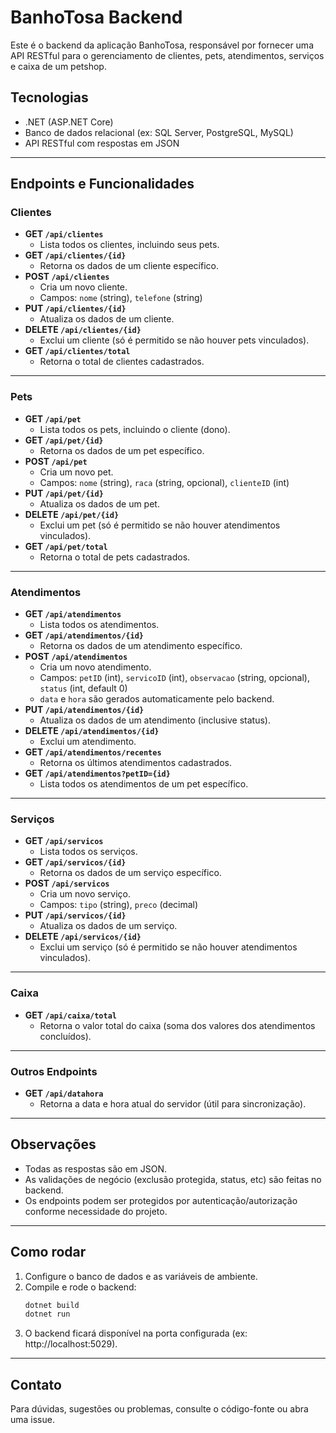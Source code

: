 # BanhoTosa Backend

Este é o backend da aplicação BanhoTosa, responsável por fornecer uma API RESTful para o gerenciamento de clientes, pets, atendimentos, serviços e caixa de um petshop.

## Tecnologias

- .NET (ASP.NET Core)
- Banco de dados relacional (ex: SQL Server, PostgreSQL, MySQL)
- API RESTful com respostas em JSON

---

## Endpoints e Funcionalidades

### Clientes

- **GET `/api/clientes`**
  - Lista todos os clientes, incluindo seus pets.
- **GET `/api/clientes/{id}`**
  - Retorna os dados de um cliente específico.
- **POST `/api/clientes`**
  - Cria um novo cliente.
  - Campos: `nome` (string), `telefone` (string)
- **PUT `/api/clientes/{id}`**
  - Atualiza os dados de um cliente.
- **DELETE `/api/clientes/{id}`**
  - Exclui um cliente (só é permitido se não houver pets vinculados).
- **GET `/api/clientes/total`**
  - Retorna o total de clientes cadastrados.

---

### Pets

- **GET `/api/pet`**
  - Lista todos os pets, incluindo o cliente (dono).
- **GET `/api/pet/{id}`**
  - Retorna os dados de um pet específico.
- **POST `/api/pet`**
  - Cria um novo pet.
  - Campos: `nome` (string), `raca` (string, opcional), `clienteID` (int)
- **PUT `/api/pet/{id}`**
  - Atualiza os dados de um pet.
- **DELETE `/api/pet/{id}`**
  - Exclui um pet (só é permitido se não houver atendimentos vinculados).
- **GET `/api/pet/total`**
  - Retorna o total de pets cadastrados.

---

### Atendimentos

- **GET `/api/atendimentos`**
  - Lista todos os atendimentos.
- **GET `/api/atendimentos/{id}`**
  - Retorna os dados de um atendimento específico.
- **POST `/api/atendimentos`**
  - Cria um novo atendimento.
  - Campos: `petID` (int), `servicoID` (int), `observacao` (string, opcional), `status` (int, default 0)
  - `data` e `hora` são gerados automaticamente pelo backend.
- **PUT `/api/atendimentos/{id}`**
  - Atualiza os dados de um atendimento (inclusive status).
- **DELETE `/api/atendimentos/{id}`**
  - Exclui um atendimento.
- **GET `/api/atendimentos/recentes`**
  - Retorna os últimos atendimentos cadastrados.
- **GET `/api/atendimentos?petID={id}`**
  - Lista todos os atendimentos de um pet específico.

---

### Serviços

- **GET `/api/servicos`**
  - Lista todos os serviços.
- **GET `/api/servicos/{id}`**
  - Retorna os dados de um serviço específico.
- **POST `/api/servicos`**
  - Cria um novo serviço.
  - Campos: `tipo` (string), `preco` (decimal)
- **PUT `/api/servicos/{id}`**
  - Atualiza os dados de um serviço.
- **DELETE `/api/servicos/{id}`**
  - Exclui um serviço (só é permitido se não houver atendimentos vinculados).

---

### Caixa

- **GET `/api/caixa/total`**
  - Retorna o valor total do caixa (soma dos valores dos atendimentos concluídos).

---

### Outros Endpoints

- **GET `/api/datahora`**
  - Retorna a data e hora atual do servidor (útil para sincronização).

---

## Observações

- Todas as respostas são em JSON.
- As validações de negócio (exclusão protegida, status, etc) são feitas no backend.
- Os endpoints podem ser protegidos por autenticação/autorização conforme necessidade do projeto.

---

## Como rodar

1. Configure o banco de dados e as variáveis de ambiente.
2. Compile e rode o backend:
   ```bash
   dotnet build
   dotnet run
   ```
3. O backend ficará disponível na porta configurada (ex: http://localhost:5029).

---

## Contato

Para dúvidas, sugestões ou problemas, consulte o código-fonte ou abra uma issue.
